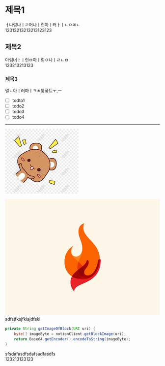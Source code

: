 # 제목1  
ㅓ나렁나ㅣㄹ어나ㅣ런아ㅣ러ㅏㅣㄴㅇㄻㄴ  
12313213213213123123  
  
  
## 제목2  
아림너ㅏㅣ런ㅁ아ㅣ럼ㅇ나ㅣㄹㄴㅁ  
123213213123  
### 제목3  
멀ㄴ아ㅣ러마ㅣㅋㅊ틏풐트ㅜ,ㅡ  
  
- [ ] todto1  
- [ ] todo2  
- [ ] todo3  
- [ ] todo4  
  
---  
![TIL_IMAGE](../../resources/images/4a6b5f57-d03e-4af7-be18-6e07db734b61-demo_image.jpg)  
  
  
![TIL_IMAGE](../../resources/images/67e5685f-9050-4aef-ac0f-65a437559994-퐈이여!.jpeg)  
sdfsjfksjfklajdfskl  
  
```java  
private String getImageOfBlock(URI uri) {
    byte[] imageByte = notionClient.getBlockImage(uri);
    return Base64.getEncoder().encodeToString(imageByte);
}  
```  
sfsdafasdfsdafsadfasdfs  
123213123123  
